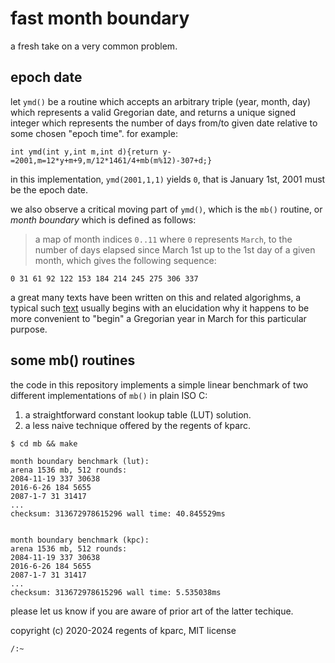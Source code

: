 # fast month boundary

a fresh take on a very common problem.

## epoch date

let `ymd()` be a routine which accepts an arbitrary triple (year, month, day) which represents a valid Gregorian date, and returns a unique signed integer which represents the number of days from/to given date relative to some chosen "epoch time". for example:

```
int ymd(int y,int m,int d){return y-=2001,m=12*y+m+9,m/12*1461/4+mb(m%12)-307+d;}
```

in this implementation, `ymd(2001,1,1)` yields `0`, that is January 1st, 2001 must be the epoch date.

we also observe a critical moving part of `ymd()`, which is the `mb()` routine, or _month boundary_ which is defined as follows:

> a map of month indices `0..11` where `0` represents `March`, to the number of days elapsed since March 1st up to
  the 1st day of a given month, which gives the following sequence:

```
0 31 61 92 122 153 184 214 245 275 306 337
```

a great many texts have been written on this and related algorighms, a typical such [text](https://howardhinnant.github.io/date_algorithms.html) usually begins with an elucidation why it happens to be more convenient to "begin" a Gregorian year in March for this particular purpose.

## some mb() routines

the code in this repository implements a simple linear benchmark of two different implementations of `mb()` in plain ISO C:

 1. a straightforward constant lookup table (LUT) solution.
 2. a less naive technique offered by the regents of kparc.

```
$ cd mb && make

month boundary benchmark (lut):
arena 1536 mb, 512 rounds:
2084-11-19 337 30638
2016-6-26 184 5655
2087-1-7 31 31417
...
checksum: 313672978615296 wall time: 40.845529ms


month boundary benchmark (kpc):
arena 1536 mb, 512 rounds:
2084-11-19 337 30638
2016-6-26 184 5655
2087-1-7 31 31417
...
checksum: 313672978615296 wall time: 5.535038ms

```

please let us know if you are aware of prior art of the latter techique.


copyright (c) 2020-2024 regents of kparc, MIT license

`/:~`
